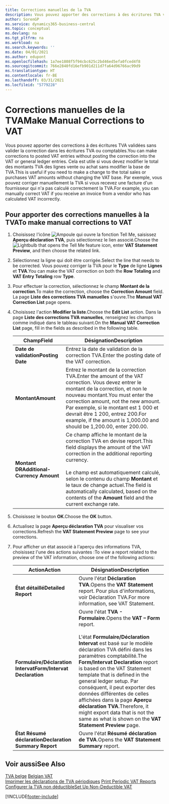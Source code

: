 ```yaml
---
title: Corrections manuelles de la TVA
description: Vous pouvez apporter des corrections à des écritures TVA validées sans valider la correction dans les écritures TVA ou comptables. Cela est utile si vous devez modifier le total des montants TVA des lignes vente ou achat sans modifier la base de TVA. Par exemple, vous pouvez corriger manuellement la TVA si vous recevez une facture d'un fournisseur qui n'a pas calculé correctement la TVA.
author: SorenGP
ms.service: dynamics365-business-central
ms.topic: conceptual
ms.devlang: na
ms.tgt_pltfrm: na
ms.workload: na
ms.search.keywords: ''
ms.date: 04/01/2021
ms.author: edupont
ms.openlocfilehash: 1a7ee1808f5f94cbc625c2bd46ed5efa0fced4f8
ms.sourcegitcommit: 766e2840fd16efb901d211d7fa64d96766ac99d9
ms.translationtype: HT
ms.contentlocale: fr-BE
ms.lasthandoff: 03/31/2021
ms.locfileid: "5779228"
---
```

# <a name="make-manual-corrections-to-vat"></a><span data-ttu-id="77b27-105">Corrections manuelles de la TVA</span><span class="sxs-lookup"><span data-stu-id="77b27-105">Make Manual Corrections to VAT</span></span>
<span data-ttu-id="77b27-106">Vous pouvez apporter des corrections à des écritures TVA validées sans valider la correction dans les écritures TVA ou comptables.</span><span class="sxs-lookup"><span data-stu-id="77b27-106">You can make corrections to posted VAT entries without posting the correction into the VAT or general ledger entries.</span></span> <span data-ttu-id="77b27-107">Cela est utile si vous devez modifier le total des montants TVA des lignes vente ou achat sans modifier la base de TVA.</span><span class="sxs-lookup"><span data-stu-id="77b27-107">This is useful if you need to make a change to the total sales or purchases VAT amounts without changing the VAT base.</span></span> <span data-ttu-id="77b27-108">Par exemple, vous pouvez corriger manuellement la TVA si vous recevez une facture d'un fournisseur qui n'a pas calculé correctement la TVA.</span><span class="sxs-lookup"><span data-stu-id="77b27-108">For example, you can manually correct VAT if you receive an invoice from a vendor who has calculated VAT incorrectly.</span></span>  

## <a name="to-make-manual-corrections-to-vat"></a><span data-ttu-id="77b27-109">Pour apporter des corrections manuelles à la TVA</span><span class="sxs-lookup"><span data-stu-id="77b27-109">To make manual corrections to VAT</span></span>  

1.  <span data-ttu-id="77b27-110">Choisissez l'icône ![Ampoule qui ouvre la fonction Tell Me](../../media/ui-search/search_small.png "Dites-moi ce que vous voulez faire"), saisissez **Aperçu déclaration TVA**, puis sélectionnez le lien associé.</span><span class="sxs-lookup"><span data-stu-id="77b27-110">Choose the ![Lightbulb that opens the Tell Me feature](../../media/ui-search/search_small.png "Tell me what you want to do") icon, enter **VAT Statement Preview**, and then choose the related link.</span></span>  
2.  <span data-ttu-id="77b27-111">Sélectionnez la ligne qui doit être corrigée.</span><span class="sxs-lookup"><span data-stu-id="77b27-111">Select the line that needs to be corrected.</span></span> <span data-ttu-id="77b27-112">Vous pouvez corriger la TVA pour le **Type** de ligne **Lignes** et **TVA**.</span><span class="sxs-lookup"><span data-stu-id="77b27-112">You can make the VAT correction on both the **Row Totaling** and **VAT Entry Totaling** row **Type**.</span></span>  
3.  <span data-ttu-id="77b27-113">Pour effectuer la correction, sélectionnez le champ **Montant de la correction**.</span><span class="sxs-lookup"><span data-stu-id="77b27-113">To make the correction, choose the **Correction Amount** field.</span></span> <span data-ttu-id="77b27-114">La page **Liste des corrections TVA manuelles** s'ouvre.</span><span class="sxs-lookup"><span data-stu-id="77b27-114">The **Manual VAT Correction List** page opens.</span></span>  
4.  <span data-ttu-id="77b27-115">Choisissez l'action **Modifier la liste**.</span><span class="sxs-lookup"><span data-stu-id="77b27-115">Choose the **Edit List** action.</span></span> <span data-ttu-id="77b27-116">Dans la page **Liste des corrections TVA manuelles**, renseignez les champs comme indiqué dans le tableau suivant.</span><span class="sxs-lookup"><span data-stu-id="77b27-116">On the **Manual VAT Correction List** page, fill in the fields as described in the following table.</span></span>  

    |<span data-ttu-id="77b27-117">Champ</span><span class="sxs-lookup"><span data-stu-id="77b27-117">Field</span></span>|<span data-ttu-id="77b27-118">Désignation</span><span class="sxs-lookup"><span data-stu-id="77b27-118">Description</span></span>|  
    |---------------------------------|---------------------------------------|  
    |<span data-ttu-id="77b27-119">**Date de validation**</span><span class="sxs-lookup"><span data-stu-id="77b27-119">**Posting Date**</span></span>|<span data-ttu-id="77b27-120">Entrez la date de validation de la correction TVA.</span><span class="sxs-lookup"><span data-stu-id="77b27-120">Enter the posting date of the VAT correction.</span></span>|  
    |<span data-ttu-id="77b27-121">**Montant**</span><span class="sxs-lookup"><span data-stu-id="77b27-121">**Amount**</span></span>|<span data-ttu-id="77b27-122">Entrez le montant de la correction TVA.</span><span class="sxs-lookup"><span data-stu-id="77b27-122">Enter the amount of the VAT correction.</span></span> <span data-ttu-id="77b27-123">Vous devez entrer le montant de la correction, et non le nouveau montant.</span><span class="sxs-lookup"><span data-stu-id="77b27-123">You must enter the correction amount, not the new amount.</span></span> <span data-ttu-id="77b27-124">Par exemple, si le montant est 1 000 et devrait être 1 200, entrez 200.</span><span class="sxs-lookup"><span data-stu-id="77b27-124">For example, if the amount is 1,000.00 and should be 1,200.00, enter 200.00.</span></span>|  
    |<span data-ttu-id="77b27-125">**Montant DR**</span><span class="sxs-lookup"><span data-stu-id="77b27-125">**Additional-Currency Amount**</span></span>|<span data-ttu-id="77b27-126">Ce champ affiche le montant de la correction TVA en devise report.</span><span class="sxs-lookup"><span data-stu-id="77b27-126">This field displays the amount of the VAT correction in the additional reporting currency.</span></span><br /><br /> <span data-ttu-id="77b27-127">Le champ est automatiquement calculé, selon le contenu du champ **Montant** et le taux de change actuel.</span><span class="sxs-lookup"><span data-stu-id="77b27-127">The field is automatically calculated, based on the contents of the **Amount** field and the current exchange rate.</span></span>|  

5.  <span data-ttu-id="77b27-128">Choisissez le bouton **OK**.</span><span class="sxs-lookup"><span data-stu-id="77b27-128">Choose the **OK** button.</span></span>  
6.  <span data-ttu-id="77b27-129">Actualisez la page **Aperçu déclaration TVA** pour visualiser vos corrections.</span><span class="sxs-lookup"><span data-stu-id="77b27-129">Refresh the **VAT Statement Preview** page to see your corrections.</span></span>  
7.  <span data-ttu-id="77b27-130">Pour afficher un état associé à l'aperçu des informations TVA, choisissez l'une des actions suivantes :</span><span class="sxs-lookup"><span data-stu-id="77b27-130">To view a report related to the preview of the VAT information, choose one of the following actions:</span></span>  

    |<span data-ttu-id="77b27-131">Action</span><span class="sxs-lookup"><span data-stu-id="77b27-131">Action</span></span>|<span data-ttu-id="77b27-132">Désignation</span><span class="sxs-lookup"><span data-stu-id="77b27-132">Description</span></span>|  
    |------------|---------------------------------------|  
    |<span data-ttu-id="77b27-133">**État détaillé**</span><span class="sxs-lookup"><span data-stu-id="77b27-133">**Detailed Report**</span></span>|<span data-ttu-id="77b27-134">Ouvre l'état **Déclaration TVA**.</span><span class="sxs-lookup"><span data-stu-id="77b27-134">Opens the **VAT Statement** report.</span></span> <span data-ttu-id="77b27-135">Pour plus d'informations, voir Déclaration TVA.</span><span class="sxs-lookup"><span data-stu-id="77b27-135">For more information, see VAT Statement.</span></span>|  
    |<span data-ttu-id="77b27-136">**Formulaire/Déclaration Intervat**</span><span class="sxs-lookup"><span data-stu-id="77b27-136">**Form/Intervat Declaration**</span></span>|<span data-ttu-id="77b27-137">Ouvre l'état **TVA - Formulaire**.</span><span class="sxs-lookup"><span data-stu-id="77b27-137">Opens the **VAT – Form** report.</span></span><br /><br /> <span data-ttu-id="77b27-138">L'état **Formulaire/Déclaration Intervat** est basé sur le modèle déclaration TVA défini dans les paramètres comptabilité.</span><span class="sxs-lookup"><span data-stu-id="77b27-138">The **Form/Intervat Declaration** report is based on the VAT Statement template that is defined in the general ledger setup.</span></span> <span data-ttu-id="77b27-139">Par conséquent, il peut exporter des données différentes de celles affichées dans la page **Aperçu déclaration TVA**.</span><span class="sxs-lookup"><span data-stu-id="77b27-139">Therefore, it might export data that is not the same as what is shown on the **VAT Statement Preview** page.</span></span>|  
    |<span data-ttu-id="77b27-140">**État Résumé déclaration**</span><span class="sxs-lookup"><span data-stu-id="77b27-140">**Declaration Summary Report**</span></span>|<span data-ttu-id="77b27-141">Ouvre l'état **Résumé déclaration de TVA**.</span><span class="sxs-lookup"><span data-stu-id="77b27-141">Opens the **VAT Statement Summary** report.</span></span>|  

## <a name="see-also"></a><span data-ttu-id="77b27-142">Voir aussi</span><span class="sxs-lookup"><span data-stu-id="77b27-142">See Also</span></span>  
 <span data-ttu-id="77b27-143">[TVA belge](belgian-vat.md) </span><span class="sxs-lookup"><span data-stu-id="77b27-143">[Belgian VAT](belgian-vat.md) </span></span>  
 <span data-ttu-id="77b27-144">[Imprimer les déclarations de TVA périodiques](how-to-print-periodic-vat-reports.md) </span><span class="sxs-lookup"><span data-stu-id="77b27-144">[Print Periodic VAT Reports](how-to-print-periodic-vat-reports.md) </span></span>  
 [<span data-ttu-id="77b27-145">Configurer la TVA non déductible</span><span class="sxs-lookup"><span data-stu-id="77b27-145">Set Up Non-Deductible VAT</span></span>](how-to-set-up-non-deductible-vat.md)


[!INCLUDE[footer-include](../../includes/footer-banner.md)]